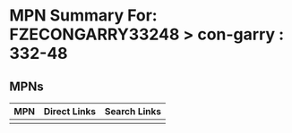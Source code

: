 



# MPN Summary For: FZECONGARRY33248 > con-garry : 332-48

## MPNs
  

|MPN|Direct Links|Search Links|
| :--- | :--- | :--- |
||||
